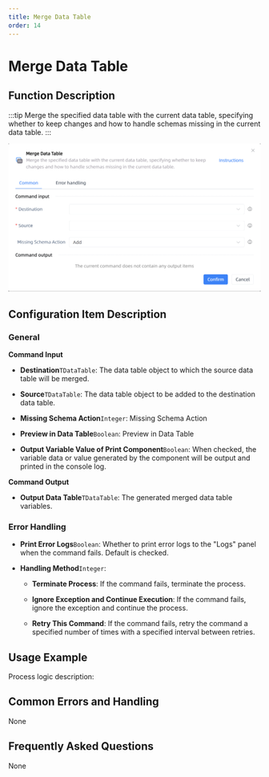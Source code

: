 ```yaml
---
title: Merge Data Table
order: 14
---
```


# Merge Data Table

## Function Description

:::tip 
Merge the specified data table with the current data table, specifying whether to keep changes and how to handle schemas missing in the current data table.
:::

![Merge Data Table](../../../assets/Merge%20Data%20Table_command.png)

## Configuration Item Description

### General

**Command Input**

- **Destination**`TDataTable`: The data table object to which the source data table will be merged.

- **Source**`TDataTable`: The data table object to be added to the destination data table.

- **Missing Schema Action**`Integer`: Missing Schema Action

- **Preview in Data Table**`Boolean`: Preview in Data Table

- **Output Variable Value of Print Component**`Boolean`: When checked, the variable data or value generated by the component will be output and printed in the console log.


**Command Output**

- **Output Data Table**`TDataTable`: The generated merged data table variables.

### Error Handling

- **Print Error Logs**`Boolean`: Whether to print error logs to the "Logs" panel when the command fails. Default is checked. 

- **Handling Method**`Integer`:

    - **Terminate Process**: If the command fails, terminate the process.

    - **Ignore Exception and Continue Execution**: If the command fails, ignore the exception and continue the process.

    - **Retry This Command**: If the command fails, retry the command a specified number of times with a specified interval between retries.

## Usage Example

Process logic description:

## Common Errors and Handling

None

## Frequently Asked Questions

None

